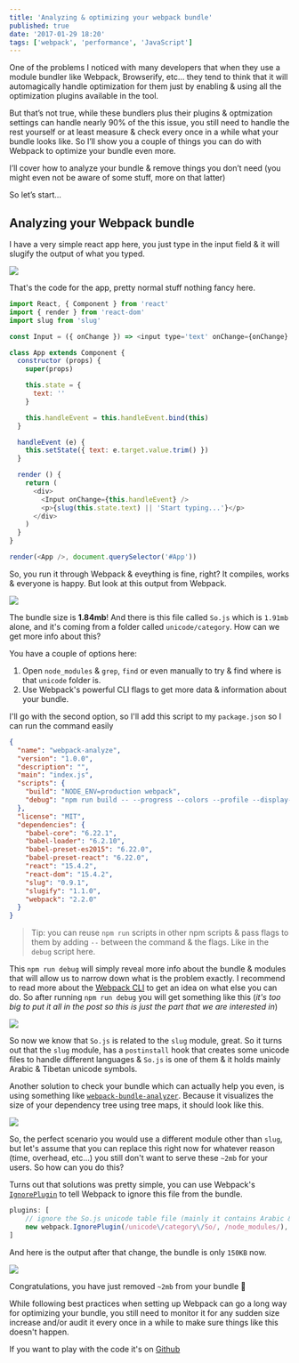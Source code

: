 ```yaml
---
title: 'Analyzing & optimizing your webpack bundle'
published: true
date: '2017-01-29 18:20'
tags: ['webpack', 'performance', 'JavaScript']
---
```


One of the problems I noticed with many developers that when they use a module bundler like Webpack, Browserify, etc… they tend to think that it will automagically handle optimization for them just by enabling & using all the optimization plugins available in the tool.

But that’s not true, while these bundlers plus their plugins & optmization settings can handle nearly 90% of the this issue, you still need to handle the rest yourself or at least measure & check every once in a while what your bundle looks like. So I’ll show you a couple of things you can do with Webpack to optimize your bundle even more.

I’ll cover how to analyze your bundle & remove things you don’t need (you might even not be aware of some stuff, more on that latter)

So let’s start…

## Analyzing your Webpack bundle

I have a very simple react app here, you just type in the input field & it will slugify the output of what you typed.

![](/img/webpack-analyze-app.gif)

That's the code for the app, pretty normal stuff nothing fancy here.

```js
import React, { Component } from 'react'
import { render } from 'react-dom'
import slug from 'slug'

const Input = ({ onChange }) => <input type='text' onChange={onChange} />

class App extends Component {
  constructor (props) {
    super(props)

    this.state = {
      text: ''
    }

    this.handleEvent = this.handleEvent.bind(this)
  }

  handleEvent (e) {
    this.setState({ text: e.target.value.trim() })
  }

  render () {
    return (
      <div>
        <Input onChange={this.handleEvent} />
        <p>{slug(this.state.text) || 'Start typing...'}</p>
      </div>
    )
  }
}

render(<App />, document.querySelector('#App'))
```

So, you run it through Webpack & eveything is fine, right? It compiles, works & everyone is happy. But look at this output from Webpack.

![](/img/webpack-analyze-output.jpg)

The bundle size is **1.84mb**! And there is this file called `So.js` which is `1.91mb` alone, and it's coming from a folder called `unicode/category`. How can we get more info about this?

You have a couple of options here:

1. Open `node_modules` & `grep`, `find` or even manually to try & find where is that `unicode` folder is.
2. Use Webpack's powerful CLI flags to get more data & information about your bundle.

I'll go with the second option, so I'll add this script to my `package.json` so I can run the command easily

```json
{
  "name": "webpack-analyze",
  "version": "1.0.0",
  "description": "",
  "main": "index.js",
  "scripts": {
    "build": "NODE_ENV=production webpack",
    "debug": "npm run build -- --progress --colors --profile --display-modules --display-reasons --display-error-details"
  },
  "license": "MIT",
  "dependencies": {
    "babel-core": "6.22.1",
    "babel-loader": "6.2.10",
    "babel-preset-es2015": "6.22.0",
    "babel-preset-react": "6.22.0",
    "react": "15.4.2",
    "react-dom": "15.4.2",
    "slug": "0.9.1",
    "slugify": "1.1.0",
    "webpack": "2.2.0"
  }
}
```

> Tip: you can reuse `npm run` scripts in other npm scripts & pass flags to them by adding `--` between the command & the flags. Like in the `debug` script here.

This `npm run debug` will simply reveal more info about the bundle & modules that will allow us to narrow down what is the problem exactly. I recommend to read more about the [Webpack CLI](https://webpack.js.org/api/cli/) to get an idea on what else you can do. So after running `npm run debug` you will get something like this (_it's too big to put it all in the post so this is just the part that we are interested in_)

![](/img/webpack-analyze-debug.jpg)

So now we know that `So.js` is related to the `slug` module, great. So it turns out that the `slug` module, has a `postinstall` hook that creates some unicode files to handle different languages & `So.js` is one of them & it holds mainly Arabic & Tibetan unicode symbols.

Another solution to check your bundle which can actually help you even, is using something like [`webpack-bundle-analyzer`](https://www.npmjs.com/package/webpack-bundle-analyzer). Because it visualizes the size of your dependency tree using tree maps, it should look like this.

![](/img/webpack-bundle-analyzer.jpg)

So, the perfect scenario you would use a different module other than `slug`, but let's assume that you can replace this right now for whatever reason (time, overhead, etc...) you still don't want to serve these `~2mb` for your users. So how can you do this?

Turns out that solutions was pretty simple, you can use Webpack's [`IgnorePlugin`](https://webpack.github.io/docs/list-of-plugins.html#ignoreplugin) to tell Webpack to ignore this file from the bundle.

```js
plugins: [
    // ignore the So.js unicode table file (mainly it contains Arabic & tibitan unicode data)
    new webpack.IgnorePlugin(/unicode\/category\/So/, /node_modules/),
]
```

And here is the output after that change, the bundle is only `150KB` now.

![](/img/webpack-analyze-output-after.jpg)

Congratulations, you have just removed `~2mb` from your bundle 🎉

While following best practices when setting up Webpack can go a long way for optimizing your bundle, you still need to monitor it for any sudden size increase and/or audit it every once in a while to make sure things like this doesn't happen.

If you want to play with the code it's on [Github](https://github.com/ahmedelgabri/webpack-analyze)



